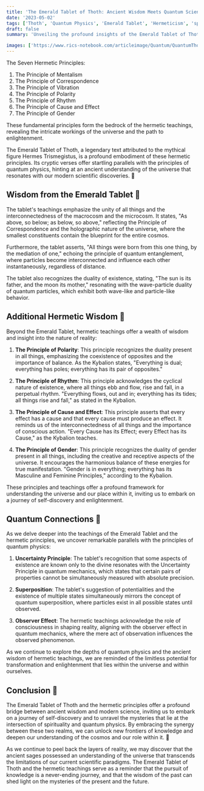 ```yaml
---
title: 'The Emerald Tablet of Thoth: Ancient Wisdom Meets Quantum Science 💎'
date: '2023-05-02'
tags: ['Thoth', 'Quantum Physics', 'Emerald Tablet', 'Hermeticism', 'spiritual-practices']
draft: false
summary: 'Unveiling the profound insights of the Emerald Tablet of Thoth and its remarkable connections to modern quantum physics.'

images: ['https://www.rics-notebook.com/articleimage/Quantum/QuantumThoth.webp']
---
```


The Seven Hermetic Principles:

1. The Principle of Mentalism
2. The Principle of Correspondence
3. The Principle of Vibration
4. The Principle of Polarity
5. The Principle of Rhythm
6. The Principle of Cause and Effect
7. The Principle of Gender

These fundamental principles form the bedrock of the hermetic teachings, revealing the intricate workings of the universe and the path to enlightenment.

The Emerald Tablet of Thoth, a legendary text attributed to the mythical figure Hermes Trismegistus, is a profound embodiment of these hermetic principles. Its cryptic verses offer startling parallels with the principles of quantum physics, hinting at an ancient understanding of the universe that resonates with our modern scientific discoveries. 🌌

## Wisdom from the Emerald Tablet 📜

The tablet's teachings emphasize the unity of all things and the interconnectedness of the macrocosm and the microcosm. It states, "As above, so below; as below, so above," reflecting the Principle of Correspondence and the holographic nature of the universe, where the smallest constituents contain the blueprint for the entire cosmos.

Furthermore, the tablet asserts, "All things were born from this one thing, by the mediation of one," echoing the principle of quantum entanglement, where particles become interconnected and influence each other instantaneously, regardless of distance.

The tablet also recognizes the duality of existence, stating, "The sun is its father, and the moon its mother," resonating with the wave-particle duality of quantum particles, which exhibit both wave-like and particle-like behavior.

## Additional Hermetic Wisdom 🔮

Beyond the Emerald Tablet, hermetic teachings offer a wealth of wisdom and insight into the nature of reality:

1. **The Principle of Polarity**: This principle recognizes the duality present in all things, emphasizing the coexistence of opposites and the importance of balance. As the Kybalion states, "Everything is dual; everything has poles; everything has its pair of opposites."

2. **The Principle of Rhythm**: This principle acknowledges the cyclical nature of existence, where all things ebb and flow, rise and fall, in a perpetual rhythm. "Everything flows, out and in; everything has its tides; all things rise and fall," as stated in the Kybalion.

3. **The Principle of Cause and Effect**: This principle asserts that every effect has a cause and that every cause must produce an effect. It reminds us of the interconnectedness of all things and the importance of conscious action. "Every Cause has its Effect; every Effect has its Cause," as the Kybalion teaches.

4. **The Principle of Gender**: This principle recognizes the duality of gender present in all things, including the creative and receptive aspects of the universe. It encourages the harmonious balance of these energies for true manifestation. "Gender is in everything; everything has its Masculine and Feminine Principles," according to the Kybalion.

These principles and teachings offer a profound framework for understanding the universe and our place within it, inviting us to embark on a journey of self-discovery and enlightenment.

## Quantum Connections 🔬

As we delve deeper into the teachings of the Emerald Tablet and the hermetic principles, we uncover remarkable parallels with the principles of quantum physics:

1. **Uncertainty Principle**: The tablet's recognition that some aspects of existence are known only to the divine resonates with the Uncertainty Principle in quantum mechanics, which states that certain pairs of properties cannot be simultaneously measured with absolute precision.

2. **Superposition**: The tablet's suggestion of potentialities and the existence of multiple states simultaneously mirrors the concept of quantum superposition, where particles exist in all possible states until observed.

3. **Observer Effect**: The hermetic teachings acknowledge the role of consciousness in shaping reality, aligning with the observer effect in quantum mechanics, where the mere act of observation influences the observed phenomenon.

As we continue to explore the depths of quantum physics and the ancient wisdom of hermetic teachings, we are reminded of the limitless potential for transformation and enlightenment that lies within the universe and within ourselves.

## Conclusion 🔭

The Emerald Tablet of Thoth and the hermetic principles offer a profound bridge between ancient wisdom and modern science, inviting us to embark on a journey of self-discovery and to unravel the mysteries that lie at the intersection of spirituality and quantum physics. By embracing the synergy between these two realms, we can unlock new frontiers of knowledge and deepen our understanding of the cosmos and our role within it. 💫

As we continue to peel back the layers of reality, we may discover that the ancient sages possessed an understanding of the universe that transcends the limitations of our current scientific paradigms. The Emerald Tablet of Thoth and the hermetic teachings serve as a reminder that the pursuit of knowledge is a never-ending journey, and that the wisdom of the past can shed light on the mysteries of the present and the future.
